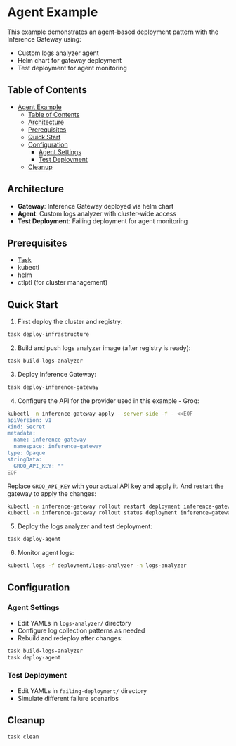 # Agent Example

This example demonstrates an agent-based deployment pattern with the Inference Gateway using:

- Custom logs analyzer agent
- Helm chart for gateway deployment
- Test deployment for agent monitoring

## Table of Contents

- [Agent Example](#agent-example)
  - [Table of Contents](#table-of-contents)
  - [Architecture](#architecture)
  - [Prerequisites](#prerequisites)
  - [Quick Start](#quick-start)
  - [Configuration](#configuration)
    - [Agent Settings](#agent-settings)
    - [Test Deployment](#test-deployment)
  - [Cleanup](#cleanup)

## Architecture

- **Gateway**: Inference Gateway deployed via helm chart
- **Agent**: Custom logs analyzer with cluster-wide access
- **Test Deployment**: Failing deployment for agent monitoring

## Prerequisites

- [Task](https://taskfile.dev/installation/)
- kubectl
- helm
- ctlptl (for cluster management)

## Quick Start

1. First deploy the cluster and registry:

```bash
task deploy-infrastructure
```

2. Build and push logs analyzer image (after registry is ready):

```bash
task build-logs-analyzer
```

3. Deploy Inference Gateway:

```bash
task deploy-inference-gateway
```

4. Configure the API for the provider used in this example - Groq:

```bash
kubectl -n inference-gateway apply --server-side -f - <<EOF
apiVersion: v1
kind: Secret
metadata:
  name: inference-gateway
  namespace: inference-gateway
type: Opaque
stringData:
  GROQ_API_KEY: ""
EOF
```

Replace `GROQ_API_KEY` with your actual API key and apply it.
And restart the gateway to apply the changes:

```bash
kubectl -n inference-gateway rollout restart deployment inference-gateway
kubectl -n inference-gateway rollout status deployment inference-gateway
```

5. Deploy the logs analyzer and test deployment:

```bash
task deploy-agent
```

6. Monitor agent logs:

```bash
kubectl logs -f deployment/logs-analyzer -n logs-analyzer
```

## Configuration

### Agent Settings

- Edit YAMLs in `logs-analyzer/` directory
- Configure log collection patterns as needed
- Rebuild and redeploy after changes:

```bash
task build-logs-analyzer
task deploy-agent
```

### Test Deployment

- Edit YAMLs in `failing-deployment/` directory
- Simulate different failure scenarios

## Cleanup

```bash
task clean
```
